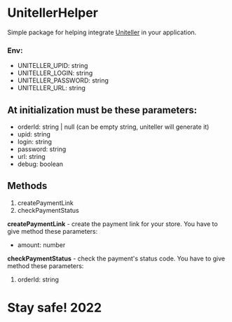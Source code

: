 # UnitellerHelper

Simple package for helping integrate [Uniteller](https://www.uniteller.ru/) in your application.

### Env:
<ul>
    <li>UNITELLER_UPID: string</li>
    <li>UNITELLER_LOGIN: string</li>
    <li>UNITELLER_PASSWORD: string</li>
    <li>UNITELLER_URL: string</li>
</ul>

## At initialization must be these parameters:
<ul>
    <li>orderId: string | null (can be empty string, uniteller will generate it)</li>
    <li>upid: string</li>
    <li>login: string</li>
    <li>password: string</li>
    <li>url: string</li>
    <li>debug: boolean</li>
</ul>

## Methods
<ol>
    <li>createPaymentLink</li>
    <li>checkPaymentStatus</li>
</ol>
<b>createPaymentLink</b> - create the payment link for your store. You have to give method these parameters: 
<ul>
    <li>amount: number</li>
</ul>

<b>checkPaymentStatus</b> - check the payment's status code. You have to give method these parameters:
<ol>
    <li>orderId: string</li>
</ol>

# Stay safe! 2022